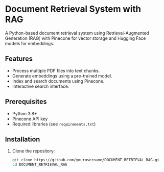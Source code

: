 # Document Retrieval System with RAG

A Python-based document retrieval system using Retrieval-Augmented Generation (RAG) with Pinecone for vector storage and Hugging Face models for embeddings.

## Features
- Process multiple PDF files into text chunks.
- Generate embeddings using a pre-trained model.
- Index and search documents using Pinecone.
- Interactive search interface.

## Prerequisites
- Python 3.8+
- Pinecone API key
- Required libraries (see `requirements.txt`)

## Installation
1. Clone the repository:
   ```bash
   git clone https://github.com/yourusername/DOCUMENT_RETRIEVAL_RAG.git
   cd DOCUMENT_RETRIEVAL_RAG